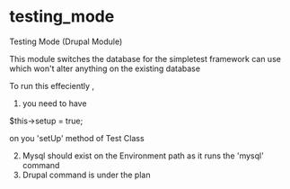 testing_mode
============

Testing Mode (Drupal Module)

This module switches the database for the simpletest framework can use which won't alter anything on the existing database 

To run this effeciently , 
1. you need to have 

$this->setup = true; 

on you 'setUp' method of Test Class

2. Mysql should exist on the Environment path as it runs the 'mysql' command 
3. Drupal command is under the plan


